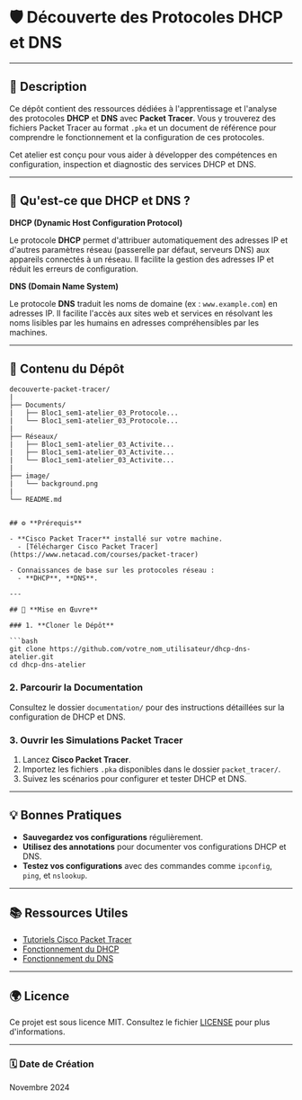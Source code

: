 # 🛡️ **Découverte des Protocoles DHCP et DNS**

---

## 📄 **Description**

Ce dépôt contient des ressources dédiées à l'apprentissage et l'analyse des protocoles **DHCP** et **DNS** avec **Packet Tracer**. Vous y trouverez des fichiers Packet Tracer au format `.pka` et un document de référence pour comprendre le fonctionnement et la configuration de ces protocoles.

Cet atelier est conçu pour vous aider à développer des compétences en configuration, inspection et diagnostic des services DHCP et DNS.

---

## 📖 **Qu'est-ce que DHCP et DNS ?**

 **DHCP (Dynamic Host Configuration Protocol)**

Le protocole **DHCP** permet d'attribuer automatiquement des adresses IP et d'autres paramètres réseau (passerelle par défaut, serveurs DNS) aux appareils connectés à un réseau. Il facilite la gestion des adresses IP et réduit les erreurs de configuration.

**DNS (Domain Name System)**

Le protocole **DNS** traduit les noms de domaine (ex : `www.example.com`) en adresses IP. Il facilite l'accès aux sites web et services en résolvant les noms lisibles par les humains en adresses compréhensibles par les machines.

---

## 📂 **Contenu du Dépôt**

```
decouverte-packet-tracer/
|
├── Documents/
|   ├── Bloc1_sem1-atelier_03_Protocole...
|   └── Bloc1_sem1-atelier_03_Protocole...
|
├── Réseaux/
|   ├── Bloc1_sem1-atelier_03_Activite...
|   ├── Bloc1_sem1-atelier_03_Activite...
|   └── Bloc1_sem1-atelier_03_Activite...
|
├── image/
|   └── background.png
|
└── README.md


## ⚙️ **Prérequis**

- **Cisco Packet Tracer** installé sur votre machine.
  - [Télécharger Cisco Packet Tracer](https://www.netacad.com/courses/packet-tracer)

- Connaissances de base sur les protocoles réseau :
  - **DHCP**, **DNS**.

---

## 🚀 **Mise en Œuvre**

### 1. **Cloner le Dépôt**

```bash
git clone https://github.com/votre_nom_utilisateur/dhcp-dns-atelier.git
cd dhcp-dns-atelier
```

### 2. **Parcourir la Documentation**

Consultez le dossier `documentation/` pour des instructions détaillées sur la configuration de DHCP et DNS.

### 3. **Ouvrir les Simulations Packet Tracer**

1. Lancez **Cisco Packet Tracer**.
2. Importez les fichiers `.pka` disponibles dans le dossier `packet_tracer/`.
3. Suivez les scénarios pour configurer et tester DHCP et DNS.

---

## 💡 **Bonnes Pratiques**

- **Sauvegardez vos configurations** régulièrement.
- **Utilisez des annotations** pour documenter vos configurations DHCP et DNS.
- **Testez vos configurations** avec des commandes comme `ipconfig`, `ping`, et `nslookup`.

---

## 📚 **Ressources Utiles**

- [Tutoriels Cisco Packet Tracer](https://www.netacad.com/courses/packet-tracer)
- [Fonctionnement du DHCP](https://fr.wikipedia.org/wiki/Dynamic_Host_Configuration_Protocol)
- [Fonctionnement du DNS](https://fr.wikipedia.org/wiki/Domain_Name_System)

---

## 🌍 **Licence**

Ce projet est sous licence MIT. Consultez le fichier [LICENSE](LICENSE) pour plus d'informations.

---

### 🗓 **Date de Création**

Novembre 2024
